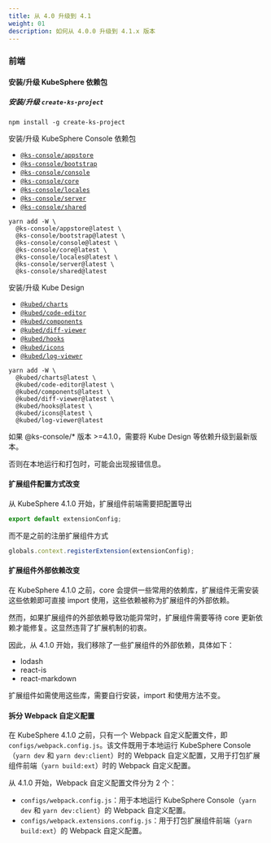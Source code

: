 ```yaml
---
title: 从 4.0 升级到 4.1
weight: 01
description: 如何从 4.0.0 升级到 4.1.x 版本
---
```


### 前端

#### 安装/升级 KubeSphere 依赖包

##### 安装/升级 `create-ks-project`

```shell
npm install -g create-ks-project
```

安装/升级 KubeSphere Console 依赖包

- [`@ks-console/appstore`](https://www.npmjs.com/package/@ks-console/appstore)
- [`@ks-console/bootstrap`](https://www.npmjs.com/package/@ks-console/bootstrap)
- [`@ks-console/console`](https://www.npmjs.com/package/@ks-console/console)
- [`@ks-console/core`](https://www.npmjs.com/package/@ks-console/core)
- [`@ks-console/locales`](https://www.npmjs.com/package/@ks-console/locales)
- [`@ks-console/server`](https://www.npmjs.com/package/@ks-console/server)
- [`@ks-console/shared`](https://www.npmjs.com/package/@ks-console/shared)

```shell
yarn add -W \
  @ks-console/appstore@latest \
  @ks-console/bootstrap@latest \
  @ks-console/console@latest \
  @ks-console/core@latest \
  @ks-console/locales@latest \
  @ks-console/server@latest \
  @ks-console/shared@latest
```

安装/升级 Kube Design

- [`@kubed/charts`](https://www.npmjs.com/package/@kubed/charts)
- [`@kubed/code-editor`](https://www.npmjs.com/package/@kubed/code-editor)
- [`@kubed/components`](https://www.npmjs.com/package/@kubed/components)
- [`@kubed/diff-viewer`](https://www.npmjs.com/package/@kubed/diff-viewer)
- [`@kubed/hooks`](https://www.npmjs.com/package/@kubed/hooks)
- [`@kubed/icons`](https://www.npmjs.com/package/@kubed/icons)
- [`@kubed/log-viewer`](https://www.npmjs.com/package/@kubed/log-viewer)

```shell
yarn add -W \
  @kubed/charts@latest \
  @kubed/code-editor@latest \
  @kubed/components@latest \
  @kubed/diff-viewer@latest \
  @kubed/hooks@latest \
  @kubed/icons@latest \
  @kubed/log-viewer@latest
```

如果 @ks-console/\* 版本 >=4.1.0，需要将 Kube Design 等依赖升级到最新版本。

否则在本地运行和打包时，可能会出现报错信息。

#### 扩展组件配置方式改变

从 KubeSphere 4.1.0 开始，扩展组件前端需要把配置导出

```js
export default extensionConfig;
```

而不是之前的注册扩展组件方式

```js
globals.context.registerExtension(extensionConfig);
```

#### 扩展组件外部依赖改变

在 KubeSphere 4.1.0 之前，core 会提供一些常用的依赖库，扩展组件无需安装这些依赖即可直接 import 使用，这些依赖被称为扩展组件的外部依赖。

然而，如果扩展组件的外部依赖导致功能异常时，扩展组件需要等待 core 更新依赖才能修复。这显然违背了扩展机制的初衷。

因此，从 4.1.0 开始，我们移除了一些扩展组件的外部依赖，具体如下：

- lodash
- react-is
- react-markdown

扩展组件如需使用这些库，需要自行安装，import 和使用方法不变。

#### 拆分 Webpack 自定义配置

在 KubeSphere 4.1.0 之前，只有一个 Webpack 自定义配置文件，即 `configs/webpack.config.js`。该文件既用于本地运行 KubeSphere Console（`yarn dev` 和 `yarn dev:client`）时的 Webpack 自定义配置，又用于打包扩展组件前端（`yarn build:ext`）时的 Webpack 自定义配置。

从 4.1.0 开始，Webpack 自定义配置文件分为 2 个：

- `configs/webpack.config.js`：用于本地运行 KubeSphere Console（`yarn dev` 和 `yarn dev:client`）的 Webpack 自定义配置。
- `configs/webpack.extensions.config.js`：用于打包扩展组件前端（`yarn build:ext`）的 Webpack 自定义配置。
